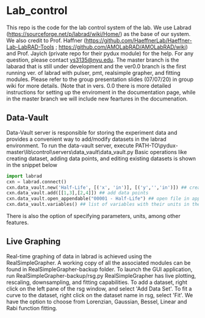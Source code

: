 # Lab_control
This repo is the code for the lab control system of the lab. We use Labrad (https://sourceforge.net/p/labrad/wiki/Home/) as the base of our system. We also credit to Prof. Haffner (https://github.com/HaeffnerLab/Haeffner-Lab-LabRAD-Tools ; https://github.com/AMOLabRAD/AMOLabRAD/wiki) and Prof. Jayich (private repo for their pydux module) for the help. For any question, please contact ys3135@nyu.edu. The master branch is the labarad that is still under development and the ver0.0 branch is the first running ver. of labrad with pulser, pmt, realsimple grapher, and fitting modules. Please refer to the group presentation slides (07/07/20) in group wiki for more details. (Note that in vers. 0.0 there is more detailed instructions for setting up the enviroment in the documentation page, while in the master branch we will include new feartures in the documenation.


## Data-Vault
Data-Vault server is responsible for storing the experiment data and provides a convenient way to add/modify datasets in the labrad environment. 
To run the data-vault server, execute PATH-TO\pydux-master\lib\control\servers\data_vault\data_vault.py
Basic operations like creating dataset, adding data points, and editing existing datasets is shown in the snippet below
```python
import labrad
cxn = labrad.connect()
cxn.data_vault.new('Half-Life', [('x', 'in')], [('y','','in')]) ## creates a new,empty dataset called 'Half-Life-0000n' with independent variable x and dependent variable y. 
cxn.data_vault.add([[1,3],[2,4]]) ## add data points
cxn.data_vault.open_appendable("00001 - Half-Life") ## open file in append mode
cxn.data_vault.variables() ## list of variables with their units in the form of [(xVariableName,'unit'),('yVariableName','unit')]
```
There is also the option of specifying parameters, units, among other features. 

## Live Graphing
Real-time graphing of data in labrad is achieved using the RealSimpleGrapher. A working copy of all the associated modules can be found in RealSimpleGrapher-backup folder. 
To launch the GUI application, run RealSimpleGrapher-backup/rsg.py
RealSimpleGrapher has live plotting, rescaling, downsampling, and fitting capabilities. 
To add a dataset, right click on the left pane of the rsg window, and select 'Add Data Set'.
To fit a curve to the dataset, right click on the dataset name in rsg, select 'Fit'. We have the option to choose from Lorenzian, Gaussian, Bessel, Linear and Rabi function fitting. 
